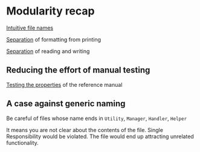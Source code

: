 # Modularity recap

[Intuitive file names](https://github.com/code-craft-us-1/well-named-in-cpp-srirenukachaluvadi/pull/1/files)

[Separation](https://github.com/code-craft-us-1/well-named-in-cpp-jayydev/pull/1/files) of formatting from printing

[Separation](https://github.com/code-craft-us-1/well-named-in-cpp-nageshwariK/pull/1/files) of reading and writing

## Reducing the effort of manual testing

[Testing the properties](https://github.com/code-craft-us-1/well-named-in-cpp-koushik-philips/blob/a176c41c7746e1e682a96498558ecacd68dfc90e/ColorTests.cpp) of the reference manual

## A case against generic naming

Be careful of files whose name ends in `Utility`, `Manager`, `Handler`, `Helper`

It means you are not clear about the contents of the file.
Single Responsibility would be violated. The file would end up attracting unrelated functionality.
